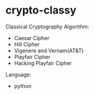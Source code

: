 # crypto-classy
Classical Cryptography Algorithm:

- Caesar Cipher
- Hill Cipher
- Vigenere and Vernam(AT&T)
- Playfair Cipher
- Hacking Playfair Cipher

Language:
- python
